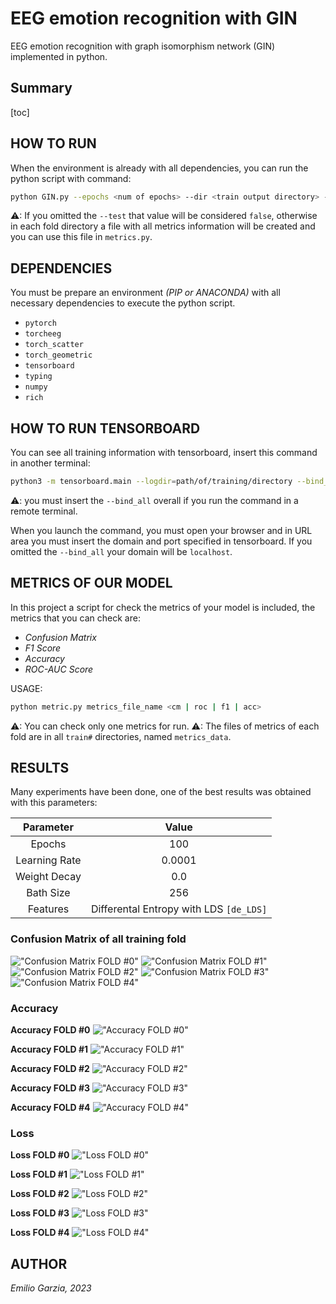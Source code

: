 # EEG emotion recognition with GIN
EEG emotion recognition with graph isomorphism network (GIN) implemented in python.

## Summary
[toc]

## HOW TO RUN
When the environment is already with all dependencies, you can run the python script with command:

```bash
python GIN.py --epochs <num of epochs> --dir <train output directory> --test
```

⚠: If you omitted the `--test` that value will be considered `false`, otherwise in each fold directory a file with all metrics information will be created and you can use this file in `metrics.py`.

## DEPENDENCIES
You must be prepare an environment *(PIP or ANACONDA)* with all necessary dependencies to execute the python script.

* `pytorch`
* `torcheeg`
* `torch_scatter`
* `torch_geometric`
* `tensorboard`
* `typing`
* `numpy`
* `rich`

## HOW TO RUN TENSORBOARD
You can see all training information with tensorboard, insert this command in another terminal:

```bash
python3 -m tensorboard.main --logdir=path/of/training/directory --bind_all --port=<number of port>
```

⚠: you must insert the `--bind_all` overall if you run the command in a remote terminal.

When you launch the command, you must open your browser and in URL area you must insert the domain and port specified in tensorboard. If you omitted the `--bind_all` your domain will be `localhost`.

## METRICS OF OUR MODEL
In this project a script for check the metrics of your model is included, the metrics that you can check are:

* *Confusion Matrix*
* *F1 Score*
* *Accuracy*
* *ROC-AUC Score*

USAGE:

```bash
python metric.py metrics_file_name <cm | roc | f1 | acc>
```

⚠: You can check only one metrics for run.
⚠: The files of metrics of each fold are in all `train#` directories, named `metrics_data`.

## RESULTS
Many experiments have been done, one of the best results was obtained with this parameters:

| Parameter | Value |
|:-----------:|:-------:|
| Epochs | 100 |
| Learning Rate | 0.0001 |
| Weight Decay | 0.0 |
| Bath Size | 256 |
| Features | Differental Entropy with LDS `[de_LDS]` |

### Confusion Matrix of all training fold
!["Confusion Matrix FOLD #0"](results/CM[T2K0].png)
!["Confusion Matrix FOLD #1"](results/CM[T2K1].png)
!["Confusion Matrix FOLD #2"](results/CM[T2K2].png)
!["Confusion Matrix FOLD #3"](results/CM[T2K3].png)
!["Confusion Matrix FOLD #4"](results/CM[T2K4].png)

### Accuracy

**Accuracy FOLD #0**
!["Accuracy FOLD #0"](results/accuracy[T2K0].svg)

**Accuracy FOLD #1**
!["Accuracy FOLD #1"](results/accuracy[T2K1].svg)

**Accuracy FOLD #2**
!["Accuracy FOLD #2"](results/accuracy[T2K2].svg)

**Accuracy FOLD #3**
!["Accuracy FOLD #3"](results/accuracy[T2K3].svg)

**Accuracy FOLD #4**
!["Accuracy FOLD #4"](results/accuracy[T2K4].svg)

### Loss

**Loss FOLD #0**
!["Loss FOLD #0"](results/Loss[T2K0].svg)

**Loss FOLD #1**
!["Loss FOLD #1"](results/Loss[T2K1].svg)

**Loss FOLD #2**
!["Loss FOLD #2"](results/Loss[T2K2].svg)

**Loss FOLD #3**
!["Loss FOLD #3"](results/Loss[T2K3].svg)

**Loss FOLD #4**
!["Loss FOLD #4"](results/Loss[T2K4].svg)


## AUTHOR
*Emilio Garzia, 2023*
